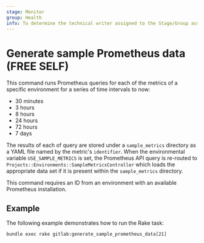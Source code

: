 ```yaml
---
stage: Monitor
group: Health
info: To determine the technical writer assigned to the Stage/Group associated with this page, see https://about.gitlab.com/handbook/engineering/ux/technical-writing/#assignments
---
```


# Generate sample Prometheus data **(FREE SELF)**

This command runs Prometheus queries for each of the metrics of a specific environment
for a series of time intervals to now:

- 30 minutes
- 3 hours
- 8 hours
- 24 hours
- 72 hours
- 7 days

The results of each of query are stored under a `sample_metrics` directory as a YAML
file named by the metric's `identifier`. When the environmental variable `USE_SAMPLE_METRICS`
is set, the Prometheus API query is re-routed to `Projects::Environments::SampleMetricsController`
which loads the appropriate data set if it is present within the `sample_metrics` directory.

This command requires an ID from an environment with an available Prometheus installation.

## Example

The following example demonstrates how to run the Rake task:

```shell
bundle exec rake gitlab:generate_sample_prometheus_data[21]
```
